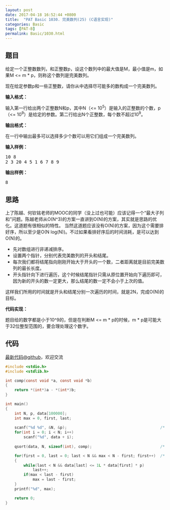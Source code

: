 ```yaml
---
layout: post
date: 2017-04-18 16:52:44 +0800
title:  "PAT Basic 1030. 完美数列(25) (C语言实现)"
categories: Basic
tags: [PAT-B]
permalink: Basic/1030.html
---
```


## 题目

<div id="problemContent">
<p>
给定一个正整数数列，和正整数p，设这个数列中的最大值是M，最小值是m，如果M &lt;= m * p，则称这个数列是完美数列。
</p>
<p>现在给定参数p和一些正整数，请你从中选择尽可能多的数构成一个完美数列。</p>
<p><b>
输入格式：
</b></p>
<p>
输入第一行给出两个正整数N和p，其中N（&lt;= 10<sup>5</sup>）是输入的正整数的个数，p（&lt;= 10<sup>9</sup>）是给定的参数。第二行给出N个正整数，每个数不超过10<sup>9</sup>。
</p>
<p><b>
输出格式：
</b></p>
<p>
在一行中输出最多可以选择多少个数可以用它们组成一个完美数列。
</p>
<b>输入样例：</b><pre>
10 8
2 3 20 4 5 1 6 7 8 9
</pre>
<b>输出样例：</b><pre>
8
</pre>
</div>

## 思路

上了陈越、何钦铭老师的MOOC的同学（没上过也可能）应该记得一个“最大子列和”问题。陈越老师从O(N^3)的方案一直讲到O(N)的方案，其实就是思路的优化。这道题有很相似的特性。
当然这道题应该没有O(N)的方案，因为这个需要排好序，所以至少是O(N log(N))。不过如果看排好序后的时间消耗，是可以达到O(N)的。

- 先对数组进行非递减排序。
- 设置两个指针，分别代表完美数列的开头和结尾。
- 每次我们都将结尾指向刚刚开始大于开头的一个数，二者距离就是目前完美数列的最长长度。
- 开头指针向下进行遍历，这个时候结尾指针只需从原位置开始向下遍历即可，因为新的开头的数一定更大，那么结尾的数一定不会小于上次的值。

这样我们所用的时间就是开头和结尾分别一次遍历的时间，就是2N，完成O(N)的目标。

**代码实现：**

题目给的数字都是小于10^9的，但是在判断M <= m \* p的时候，m \* p是可能大于32位整型范围的，要合理处理这个数字。

## 代码

[最新代码@github](https://github.com/OliverLew/PAT/blob/master/PATBasic/1030.c)，欢迎交流
```c
#include <stdio.h>
#include <stdlib.h>

int comp(const void *a, const void *b) 
{ 
    return *(int*)a - *(int*)b; 
}

int main()
{
    int N, p, data[100000];
    int max = 0, first, last;
    
    scanf("%d %d", &N, &p);                                         /* read */
    for(int i = 0; i < N; i++) 
        scanf("%d", data + i);
    
    qsort(data, N, sizeof(int), comp);                              /* sort */

    for(first = 0, last = 0; last < N && max < N - first; first++)  /* find */
    {
        while(last < N && data[last] <= 1L * data[first] * p)
            last++;
        if(max < last - first) 
            max = last - first;
    }
    printf("%d", max);

    return 0;
}

```